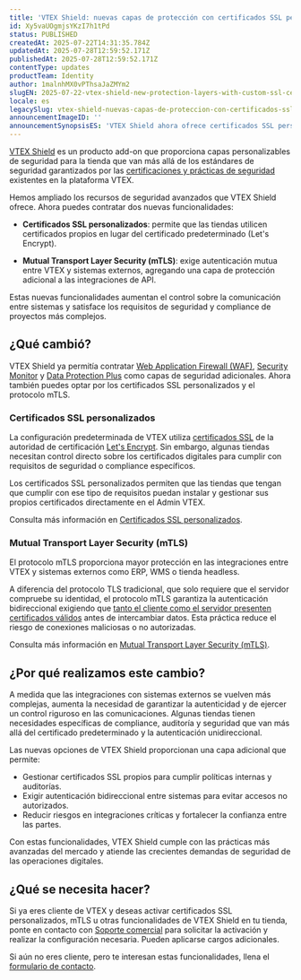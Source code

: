 ```yaml
---
title: 'VTEX Shield: nuevas capas de protección con certificados SSL personalizados y mTLS'
id: Xy5vaUOgmjsYKzI7h1tPd
status: PUBLISHED
createdAt: 2025-07-22T14:31:35.784Z
updatedAt: 2025-07-28T12:59:52.171Z
publishedAt: 2025-07-28T12:59:52.171Z
contentType: updates
productTeam: Identity
author: 1malnhMX0vPThsaJaZMYm2
slugEN: 2025-07-22-vtex-shield-new-protection-layers-with-custom-ssl-certificates-and-mtls
locale: es
legacySlug: vtex-shield-nuevas-capas-de-proteccion-con-certificados-ssl-personalizados-y
announcementImageID: ''
announcementSynopsisES: 'VTEX Shield ahora ofrece certificados SSL personalizados y mTLS, ampliando los recursos de seguridad avanzados.'
---
```


[VTEX Shield](/es/tutorial/vtex-shield--2CVk6H9eY2CBtHjtDI7BFh) es un producto add-on que proporciona capas personalizables de seguridad para la tienda que van más allá de los estándares de seguridad garantizados por las [certificaciones y prácticas de seguridad](https://vtex.com/mx-es/security/security-practices/) existentes en la plataforma VTEX.

Hemos ampliado los recursos de seguridad avanzados que VTEX Shield ofrece. Ahora puedes contratar dos nuevas funcionalidades:

* **Certificados SSL personalizados**: permite que las tiendas utilicen certificados propios en lugar del certificado predeterminado (Let's Encrypt).

* **Mutual Transport Layer Security (mTLS)**: exige autenticación mutua entre VTEX y sistemas externos, agregando una capa de protección adicional a las integraciones de API.

Estas nuevas funcionalidades aumentan el control sobre la comunicación entre sistemas y satisface los requisitos de seguridad y compliance de proyectos más complejos.

## ¿Qué cambió?

VTEX Shield ya permitía contratar [Web Application Firewall (WAF)](/es/tutorial/web-application-firewall-waf--6BZYLlU03ws72iqIFF6jdn), [Security Monitor](/es/tutorial/security-monitor--5LOVNLrrtmgSj99pM1NS4x) y [Data Protection Plus](/es/tutorial/vtex-shield--2CVk6H9eY2CBtHjtDI7BFh#data-protection-plus) como capas de seguridad adicionales. Ahora también puedes optar por los certificados SSL personalizados y el protocolo mTLS.

### Certificados SSL personalizados

La configuración predeterminada de VTEX utiliza [certificados SSL](/es/tutorial/certificado-de-seguranca-ssl--tutorials_1308) de la autoridad de certificación [Let's Encrypt](https://letsencrypt.org/). Sin embargo, algunas tiendas necesitan control directo sobre los certificados digitales para cumplir con requisitos de seguridad o compliance específicos.

Los certificados SSL personalizados permiten que las tiendas que tengan que cumplir con ese tipo de requisitos puedan instalar y gestionar sus propios certificados directamente en el Admin VTEX.

Consulta más información en [Certificados SSL personalizados](/es/tutorial/certificados-ssl-customizados--1hoaDEbU50PDZSe6AYep9q).

### Mutual Transport Layer Security (mTLS)

El protocolo mTLS proporciona mayor protección en las integraciones entre VTEX y sistemas externos como ERP, WMS o tienda headless.

A diferencia del protocolo TLS tradicional, que solo requiere que el servidor compruebe su identidad, el protocolo mTLS garantiza la autenticación bidireccional exigiendo que [tanto el cliente como el servidor presenten certificados válidos](/es/tutorial/mutual-transport-layer-security-mtls--6YR3SoynJMfeEKGlY1Cqlo#arquitetura-cliente-servidor) antes de intercambiar datos. Esta práctica reduce el riesgo de conexiones maliciosas o no autorizadas.

Consulta más información en [Mutual Transport Layer Security (mTLS)](/es/tutorial/mutual-transport-layer-security-mtls--6YR3SoynJMfeEKGlY1Cqlo).

## ¿Por qué realizamos este cambio?

A medida que las integraciones con sistemas externos se vuelven más complejas, aumenta la necesidad de garantizar la autenticidad y de ejercer un control riguroso en las comunicaciones. Algunas tiendas tienen necesidades específicas de compliance, auditoría y seguridad que van más allá del certificado predeterminado y la autenticación unidireccional.

Las nuevas opciones de VTEX Shield proporcionan una capa adicional que permite:

* Gestionar certificados SSL propios para cumplir políticas internas y auditorías.  
* Exigir autenticación bidireccional entre sistemas para evitar accesos no autorizados.  
* Reducir riesgos en integraciones críticas y fortalecer la confianza entre las partes.

Con estas funcionalidades, VTEX Shield cumple con las prácticas más avanzadas del mercado y atiende las crecientes demandas de seguridad de las operaciones digitales.

## ¿Qué se necesita hacer?

Si ya eres cliente de VTEX y deseas activar certificados SSL personalizados, mTLS u otras funcionalidades de VTEX Shield en tu tienda, ponte en contacto con [Soporte comercial](/es/tracks/support-at-vtex--4AXsGdGHqExp9ZkiNq9eMy/3KQWGgkPOwbFTPfBxL7YwZ) para solicitar la activación y realizar la configuración necesaria. Pueden aplicarse cargos adicionales.

Si aún no eres cliente, pero te interesan estas funcionalidades, llena el [formulario de contacto](https://vtex.com/es-mx/contacto/).  
